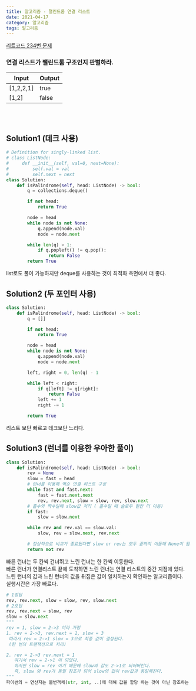 ```yaml
---
title: 알고리즘 - 팰린드롬 연결 리스트
date: 2021-04-17
category: 알고리즘
tags: 알고리즘
---
```


[리트코드 234번 문제](https://leetcode.com/problems/palindrome-linked-list/)

### 연결 리스트가 팰린드롬 구조인지 판별하라.

| Input     | Output |
| --------- | ------ |
| [1,2,2,1] | true   |
| [1,2]     | false  |

<br><br>

## Solution1 (데크 사용)

```python
# Definition for singly-linked list.
# class ListNode:
#     def __init__(self, val=0, next=None):
#         self.val = val
#         self.next = next
class Solution:
    def isPalindrome(self, head: ListNode) -> bool:
        q = collections.deque()

        if not head:
            return True

        node = head
        while node is not None:
            q.append(node.val)
            node = node.next

        while len(q) > 1:
            if q.popleft() != q.pop():
                return False
        return True
```

list로도 풀이 가능하지만 deque를 사용하는 것이 최적화 측면에서 더 좋다.

## Solution2 (투 포인터 사용)

```python
class Solution:
    def isPalindrome(self, head: ListNode) -> bool:
        q = []]

        if not head:
            return True

        node = head
        while node is not None:
            q.append(node.val)
            node = node.next

        left, right = 0, len(q) - 1

        while left < right:
            if q[left] != q[right]:
                return False
            left += 1
            right -= 1

        return True
```

리스트 보단 빠르고 데크보단 느리다.

## Solution3 (런너를 이용한 우아한 풀이)

```python
class Solution:
    def isPalindrome(self, head: ListNode) -> bool:
        rev = None
        slow = fast = head
        # 런너를 이용해 역순 연결 리스트 구성
        while fast and fast.next:
            fast = fast.next.next
            rev, rev.next, slow = slow, rev, slow.next
        # 홀수와 짝수일때 slow값 처리 ( 홀수일 때 슬로우 한칸 더 이동)
        if fast:
            slow = slow.next

        while rev and rev.val == slow.val:
            slow, rev = slow.next, rev.next

        # 정상적으로 비교가 종료됬다면 slow or rev는 모두 끝까지 이동해 None이 됨
        return not rev
```

빠른 런너는 두 칸씩 건너뛰고 느린 런너는 한 칸씩 이동한다.  
빠른 런너가 연결리스트 끝에 도착하면 느린 런너는 연결 리스트의 중간 지점에 있다.  
느린 런너의 값과 느린 런너의 값을 뒤집은 값이 일치하는지 확인하는 알고리즘이다.  
실행시간은 가장 빠르다.

```python
# 1정답
rev, rev.next, slow = slow, rev, slow.next
# 2오답
rev, rev.next = slow, rev
slow = slow.next
"""
rev = 1, slow = 2->3 이라 가정
1. rev = 2->3, rev.next = 1, slow = 3
 따라서 rev = 2->1 slow = 3으로 최종 값이 결정된다.
 (한 번의 트랜잭션으로 처리)

2. rev = 2->3 rev.next = 1
   여기서 rev = 2->1 이 되었다.
   하지만 slow = rev 이기 때문에 slow의 값도 2->1로 되어버린다.
   즉, slow 와 rev가 동일 참조가 되어 slow의 값이 rev값과 동일해진다.
"""
파이썬의 = 연산자는 불변객체(str, int, ..)에 대해 값을 할당 하는 것이 아닌 참조하는 것
```
